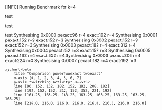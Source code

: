 [INFO] Running Benchmark for k=4

test

test

test
Synthesising 0x0000 pexact:96 r=4 exact:192 r=4
Synthesising 0x0001 pexact:152 r=3 exact:152 r=3
Synthesising 0x0002 pexact:152 r=3 exact:152 r=3
Synthesising 0x0003 pexact:182 r=4 exact:312 r=4
Synthesising 0x0004 pexact:152 r=3 exact:152 r=3
Synthesising 0x0005 pexact:182 r=4 exact:352 r=4
Synthesising 0x0006 pexact:208 r=4 exact:224 r=3
Synthesising 0x0007 pexact:182 r=4 exact:192 r=3

```mermaid
xychart-beta
    title "Comparison powertwoexact twoexact"
    x-axis [0, 1, 2, 3, 4, 5, 6, 7]
    y-axis "Switching Activity" 0-->352
    line [96, 152, 152, 182, 152, 182, 208, 182]
    line [192, 152, 152, 312, 152, 352, 224, 192]
    line [163.25, 163.25, 163.25, 163.25, 163.25, 163.25, 163.25, 163.25]
    line [216.0, 216.0, 216.0, 216.0, 216.0, 216.0, 216.0, 216.0]
```
